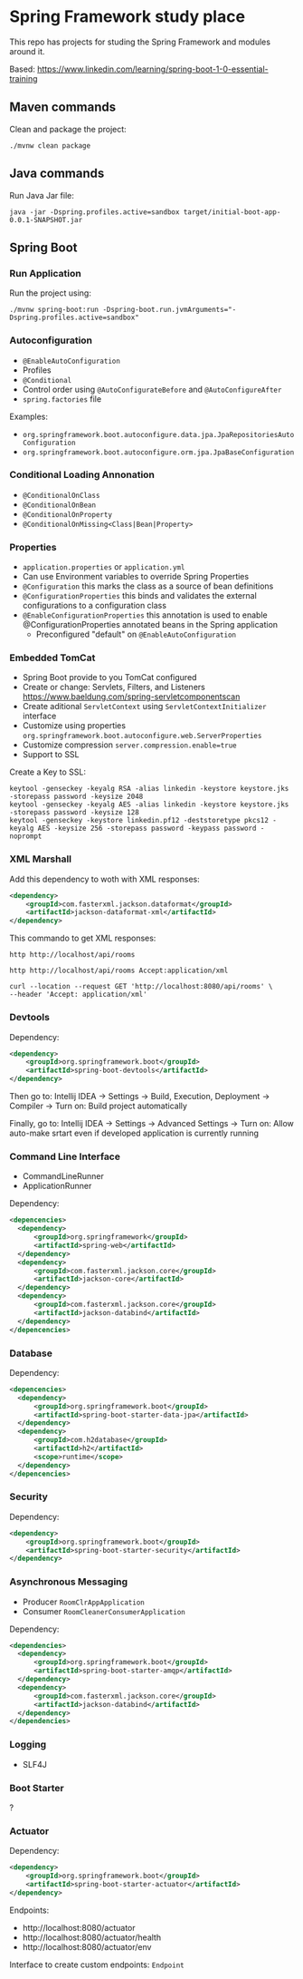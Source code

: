 # Spring Framework study place

This repo has projects for studing the Spring Framework and modules around it.

Based: https://www.linkedin.com/learning/spring-boot-1-0-essential-training

## Maven commands

Clean and package the project:

`./mvnw clean package`

## Java commands

Run Java Jar file:

``java -jar -Dspring.profiles.active=sandbox target/initial-boot-app-0.0.1-SNAPSHOT.jar``

## Spring Boot

### Run Application

Run the project using:

``./mvnw spring-boot:run -Dspring-boot.run.jvmArguments="-Dspring.profiles.active=sandbox"``

### Autoconfiguration

- `@EnableAutoConfiguration`
- Profiles
- `@Conditional`
- Control order using `@AutoConfigurateBefore` and `@AutoConfigureAfter`
- `spring.factories` file

Examples:

- `org.springframework.boot.autoconfigure.data.jpa.JpaRepositoriesAutoConfiguration`
- `org.springframework.boot.autoconfigure.orm.jpa.JpaBaseConfiguration`

### Conditional Loading Annonation

- `@ConditionalOnClass`
- `@ConditionalOnBean`
- `@ConditionalOnProperty`
- `@ConditionalOnMissing<Class|Bean|Property>`

### Properties

- `application.properties` or `application.yml`
- Can use Environment variables to override Spring Properties
- `@Configuration` this marks the class as a source of bean definitions
- `@ConfigurationProperties` this binds and validates the external configurations to a configuration class
- `@EnableConfigurationProperties` this annotation is used to enable @ConfigurationProperties annotated beans in the Spring application
  - Preconfigured "default" on `@EnableAutoConfiguration`

### Embedded TomCat

- Spring Boot provide to you TomCat configured
- Create or change: Servlets, Filters, and Listeners https://www.baeldung.com/spring-servletcomponentscan
- Create aditional `ServletContext` using `ServletContextInitializer` interface
- Customize using properties `org.springframework.boot.autoconfigure.web.ServerProperties`
- Customize compression `server.compression.enable=true`
- Support to SSL

Create a Key to SSL:

```shell
keytool -genseckey -keyalg RSA -alias linkedin -keystore keystore.jks -storepass password -keysize 2048
keytool -genseckey -keyalg AES -alias linkedin -keystore keystore.jks -storepass password -keysize 128
keytool -genseckey -keystore linkedin.pf12 -deststoretype pkcs12 -keyalg AES -keysize 256 -storepass password -keypass password -noprompt
```

### XML Marshall

Add this dependency to woth with XML responses:

```xml
<dependency>
    <groupId>com.fasterxml.jackson.dataformat</groupId>
    <artifactId>jackson-dataformat-xml</artifactId>
</dependency>
```

This commando to get XML responses:

```shell
http http://localhost/api/rooms

http http://localhost/api/rooms Accept:application/xml

curl --location --request GET 'http://localhost:8080/api/rooms' \
--header 'Accept: application/xml'
```

### Devtools

Dependency:

```xml
<dependency>
    <groupId>org.springframework.boot</groupId>
    <artifactId>spring-boot-devtools</artifactId>
</dependency>
```

Then go to: Intellij IDEA -> Settings -> Build, Execution, Deployment -> Compiler -> Turn on: Build project automatically

Finally, go to: Intellij IDEA -> Settings -> Advanced Settings -> Turn on: Allow auto-make srtart even if developed 
application is currently running

### Command Line Interface

- CommandLineRunner
- ApplicationRunner

Dependency:

```xml
<depencencies>
  <dependency>
      <groupId>org.springframework</groupId>
      <artifactId>spring-web</artifactId>
  </dependency>
  <dependency>
      <groupId>com.fasterxml.jackson.core</groupId>
      <artifactId>jackson-core</artifactId>
  </dependency>
  <dependency>
      <groupId>com.fasterxml.jackson.core</groupId>
      <artifactId>jackson-databind</artifactId>
  </dependency>
</depencencies>
```

### Database

Dependency:

```xml
<depencencies>
  <dependency>
      <groupId>org.springframework.boot</groupId>
      <artifactId>spring-boot-starter-data-jpa</artifactId>
  </dependency>
  <dependency>
      <groupId>com.h2database</groupId>
      <artifactId>h2</artifactId>
      <scope>runtime</scope>
  </dependency>
</depencencies>
```

### Security

Dependency:

```xml
<dependency>
    <groupId>org.springframework.boot</groupId>
    <artifactId>spring-boot-starter-security</artifactId>
</dependency>
```

### Asynchronous Messaging

- Producer `RoomClrAppApplication`
- Consumer `RoomCleanerConsumerApplication`

Dependency:

```xml
<dependencies>
  <dependency>
      <groupId>org.springframework.boot</groupId>
      <artifactId>spring-boot-starter-amqp</artifactId>
  </dependency>
  <dependency>
      <groupId>com.fasterxml.jackson.core</groupId>
      <artifactId>jackson-databind</artifactId>
  </dependency>
</dependencies>
```

### Logging

- SLF4J

### Boot Starter

?

### Actuator

Dependency:

```xml
<dependency>
    <groupId>org.springframework.boot</groupId>
    <artifactId>spring-boot-starter-actuator</artifactId>
</dependency>
```

Endpoints:

- http://localhost:8080/actuator
- http://localhost:8080/actuator/health
- http://localhost:8080/actuator/env

Interface to create custom endpoints: `Endpoint`
